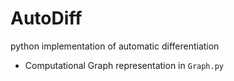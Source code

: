 # AutoDiff

python implementation of automatic differentiation

- Computational Graph representation in `Graph.py`
